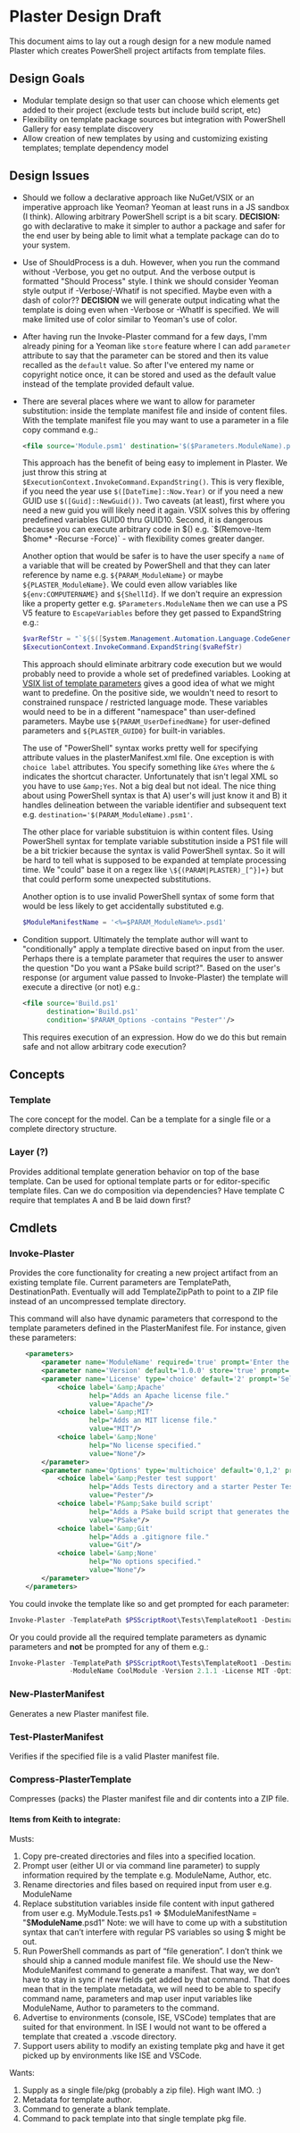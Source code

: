 # Plaster Design Draft

This document aims to lay out a rough design for a new module named Plaster which creates PowerShell project artifacts from template files.

## Design Goals

- Modular template design so that user can choose which elements get added to their project (exclude tests but include build script, etc)
- Flexibility on template package sources but integration with PowerShell Gallery for easy template discovery
- Allow creation of new templates by using and customizing existing templates; template dependency model

## Design Issues

- Should we follow a declarative approach like NuGet/VSIX or an imperative approach like Yeoman?
  Yeoman at least runs in a JS sandbox (I think).  Allowing arbitrary PowerShell script is a bit scary.
  **DECISION:** go with declarative to make it simpler to author a package and safer for the end user by being able
  to limit what a template package can do to your system.
- Use of ShouldProcess is a duh.  However, when you run the command without -Verbose, you get no output.  And the
  verbose output is formatted "Should Process" style.  I think we should consider Yeoman style output if -Verbose/-Whatif
  is not specified. Maybe even with a dash of color??  **DECISION** we will generate output indicating what the
  template is doing even when -Verbose or -WhatIf is specified.  We will make limited use of color similar to
  Yeoman's use of color.
- After having run the Invoke-Plaster command for a few days, I'mm already pining for a Yeoman like `store` feature
  where I can add `parameter` attribute to say that the parameter can be stored and then its value recalled as the
  `default` value.  So after I've entered my name or copyright notice once, it can be stored and used as the
  default value instead of the template provided default value.
- There are several places where we want to allow for parameter substitution: inside the template manifest file and inside of content files.
  With the template manifest file you may want to use a parameter in a file copy command e.g.:
  ```xml
  <file source='Module.psm1' destination='$($Parameters.ModuleName).psm1'/>
  ```
  This approach has the benefit of being easy to implement in Plaster.  We just throw this string at `$ExecutionContext.InvokeCommand.ExpandString()`.
  This is very flexible, if you need the year use `$([DateTime]::Now.Year)` or if you need a new GUID use `$([Guid]::NewGuid())`. Two caveats (at least), first
  where you need a new guid you will likely need it again.  VSIX solves this by offering predefined variables GUID0 thru GUID10.  Second, it is
  dangerous because you can execute arbitrary code in $() e.g. `$(Remove-Item $home\* -Recurse -Force)` - with flexibility comes greater danger.

  Another option that would be safer is to have the user specify a `name` of a variable that will be created by PowerShell and that they
  can later reference by name e.g. `${PARAM_ModuleName}` or maybe `${PLASTER_ModuleName}`.  We could even allow variables like `${env:COMPUTERNAME}`
  and `${ShellId}`.
  If we don't require an expression like a property getter e.g. `$Parameters.ModuleName` then we can use a PS V5
  feature to `EscapeVariables` before they get passed to ExpandString e.g.:
  ```powershell
  $varRefStr = "`${$([System.Management.Automation.Language.CodeGeneration]::EscapeVariableName($var))}"
  $ExecutionContext.InvokeCommand.ExpandString($vaRefStr)
  ```
  This approach should eliminate arbitrary code execution but we would probably need to provide a whole set of predefined variables.  Looking at
  [VSIX list of template parameters](https://msdn.microsoft.com/en-us/library/eehb4faa.aspx) gives a good idea of what we might want to predefine.
  On the positive side, we wouldn't need to resort to constrained runspace / restricted language mode.  These variables would need to be in a
  different "namespace" than user-defined parameters.  Maybe use `${PARAM_UserDefinedName}` for user-defined parameters and `${PLASTER_GUID0}`
  for built-in variables.

  The use of "PowerShell" syntax works pretty well for specifying attribute values in the plasterManifest.xml file.  One exception is with
  `choice label` attributes.  You specify something like `&Yes` where the `&` indicates the shortcut character.  Unfortunately that isn't
  legal XML so you have to use `&amp;Yes`.  Not a big deal but not ideal.  The nice thing about using PowerShell syntax is that A)
  user's will just know it and B) it handles delineation between the variable identifier and subsequent text e.g.
  `destination='$(PARAM_ModuleName).psm1'`.

  The other place for variable substituion is within content files.  Using PowerShell syntax for template variable substitution inside a PS1
  file will be a bit trickier because the syntax is valid PowerShell syntax.  So it will be hard to tell what is supposed to be expanded at
  template processing time.  We "could" base it on a regex like `\${(PARAM|PLASTER)_[^}]+}` but that could perform some unexpected substitutions.

  Another option is to use invalid PowerShell syntax of some form that would be less likely to get accidentally substituted e.g.
  ```powershell
  $ModuleManifestName = '<%=$PARAM_ModuleName%>.psd1'
  ```
- Condition support.  Ultimately the template author will want to "conditionally" apply a template directive based on input from the user.
  Perhaps there is a template parameter that requires the user to answer the question "Do you want a PSake build script?".  Based on the
  user's response (or argument value passed to Invoke-Plaster) the template will execute a directive (or not) e.g.:
  ```xml
  <file source='Build.ps1'
        destination='Build.ps1'
        condition='$PARAM_Options -contains "Pester"'/>
  ```
  This requires execution of an expression.  How do we do this but remain safe and not allow arbitrary code execution?

## Concepts

### Template

The core concept for the model.  Can be a template for a single file or a complete directory structure.

### Layer (?)

Provides additional template generation behavior on top of the base template.  Can be used for optional template parts or
for editor-specific template files.  Can we do composition via dependencies?  Have template C require that templates A and
B be laid down first?

## Cmdlets

### Invoke-Plaster

Provides the core functionality for creating a new project artifact from an existing template file.
Current parameters are TemplatePath, DestinationPath.  Eventually will add TemplateZipPath to point
to a ZIP file instead of an uncompressed template directory.

This command will also have dynamic parameters that correspond to the template parameters defined in
the PlasterManifest file.  For instance, given these parameters:
```xml
    <parameters>
        <parameter name='ModuleName' required='true' prompt='Enter the name of the module'/>
        <parameter name='Version' default='1.0.0' store='true' prompt='Enter the version number for the module'/>
        <parameter name='License' type='choice' default='2' prompt='Select a license for your module'>
            <choice label='&amp;Apache'
                    help="Adds an Apache license file."
                    value="Apache"/>
            <choice label='&amp;MIT'
                    help="Adds an MIT license file."
                    value="MIT"/>
            <choice label='&amp;None'
                    help="No license specified."
                    value="None"/>
        </parameter>
        <parameter name='Options' type='multichoice' default='0,1,2' prompt='Select desired options'>
            <choice label='&amp;Pester test support'
                    help="Adds Tests directory and a starter Pester Tests file."
                    value="Pester"/>
            <choice label='P&amp;Sake build script'
                    help="Adds a PSake build script that generates the module directory for publishing to the PSGallery."
                    value="PSake"/>
            <choice label='&amp;Git'
                    help="Adds a .gitignore file."
                    value="Git"/>
            <choice label='&amp;None'
                    help="No options specified."
                    value="None"/>
        </parameter>
    </parameters>
```

You could invoke the template like so and get prompted for each parameter:

```PowerShell
Invoke-Plaster -TemplatePath $PSScriptRoot\Tests\TemplateRoot1 -DestinationPath $PSScriptRoot\Tests\Out
```

Or you could provide all the required template parameters as dynamic parameters and **not** be prompted
for any of them e.g.:

```PowerShell
Invoke-Plaster -TemplatePath $PSScriptRoot\Tests\TemplateRoot1 -DestinationPath $PSScriptRoot\Tests\Out `
               -ModuleName CoolModule -Version 2.1.1 -License MIT -Options Pester,PSake,Git
```

### New-PlasterManifest

Generates a new Plaster manifest file.

### Test-PlasterManifest

Verifies if the specified file is a valid Plaster manifest file.

### Compress-PlasterTemplate

Compresses (packs) the Plaster manifest file and dir contents into a ZIP file.

#### Items from Keith to integrate:

Musts:

1. Copy pre-created directories and files into a specified location.
2. Prompt user (either UI or via command line parameter) to supply information required by the template e.g. ModuleName, Author, etc.
3. Rename directories and files based on required input from user e.g. ModuleName
4. Replace substitution variables inside file content with input gathered from user e.g. MyModule.Tests.ps1 => $ModuleManifestName = "$__ModuleName__.psd1” Note: we will have to come up with a substitution syntax that can’t interfere with regular PS variables so using $ might be out.
5. Run PowerShell commands as part of “file generation”.  I don’t think we should ship a canned module manifest file.  We should use the New-ModuleManifest command to generate a manifest.  That way, we don’t have to stay in sync if new fields get added by that command.  That does mean that in the template metadata, we will need to be able to specify command name, parameters and map user input variables like ModuleName, Author to parameters to the command.
6. Advertise to environments (console, ISE, VSCode) templates that are suited for that environment.  In ISE I would not want to be offered a template that created a .vscode directory.
7. Support users ability to modify an existing template pkg and have it get picked up by environments like ISE and VSCode.

Wants:

1. Supply as a single file/pkg (probably a zip file).  High want IMO.  :)
2. Metadata for template author.
3. Command to generate a blank template.
4. Command to pack template into that single template pkg file.
